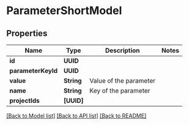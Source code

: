 # ParameterShortModel

## Properties
Name | Type | Description | Notes
------------ | ------------- | ------------- | -------------
**id** | **UUID** |  | 
**parameterKeyId** | **UUID** |  | 
**value** | **String** | Value of the parameter | 
**name** | **String** | Key of the parameter | 
**projectIds** | **[UUID]** |  | 

[[Back to Model list]](../README.md#documentation-for-models) [[Back to API list]](../README.md#documentation-for-api-endpoints) [[Back to README]](../README.md)


